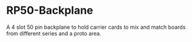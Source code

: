 # RP50-Backplane
A 4 slot 50 pin backplane to hold carrier cards to mix and match boards from different series and a proto area.
